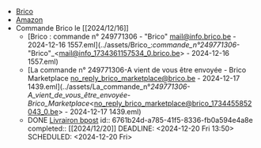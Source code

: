 - [Brico](https://www.brico.be/fr/salle-de-bain-toilettes/robinets-salle-de-bain-toilettes/robinets-de-baignoire/ba027/)
- [Amazon](https://www.amazon.com.be/mitigeur-baignoire/s?k=mitigeur+baignoire)
- Commande Brico le [[2024/12/16]]
	- [Brico : commande n° 249771306 - "Brico" <mail@info.brico.be> - 2024-12-16 1557.eml](../assets/Brico_:_commande_n°_249771306_-_"Brico"_<mail@info_1734361157534_0.brico.be> - 2024-12-16 1557.eml)
	- [La commande n° 249771306-A vient de vous être envoyée - Brico Marketplace <no_reply_brico_marketplace@brico.be> - 2024-12-17 1439.eml](../assets/La_commande_n°_249771306-A_vient_de_vous_être_envoyée_-_Brico_Marketplace_<no_reply_brico_marketplace@brico_1734455852043_0.be> - 2024-12-17 1439.eml)
	- DONE [Livrairon bpost](https://track.bpost.cloud/btr/web/#/search?lang=fr&itemCode2=edebc95be33d68531791a04168a355ef&postalCode=4420&utm_source=Parcel_RECEIVER_SORTED_NOTIFICATION&utm_medium=email&utm_campaign=Home_delivery&utm_content=TackTrace_button)
	  id:: 6761b24d-a785-41f5-8336-fb0a594e4a8e
	  completed:: [[2024/12/20]]
	  DEADLINE: <2024-12-20 Fri 13:50>
	  SCHEDULED: <2024-12-20 Fri>